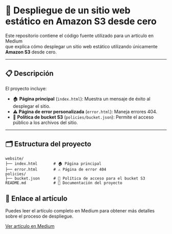 # 🚀 Despliegue de un sitio web estático en Amazon S3 desde cero

Este repositorio contiene el código fuente utilizado para un artículo en Medium  
que explica cómo desplegar un sitio web estático utilizando únicamente **Amazon S3** desde cero.

---

## 📋 Descripción

El proyecto incluye:

- 🏠 **Página principal** (`index.html`): Muestra un mensaje de éxito al desplegar el sitio.
- ⚠️ **Página de error personalizada** (`error.html`): Maneja errores 404.
- 🔐 **Política de bucket S3** (`policies/bucket.json`): Permite el acceso público a los archivos del sitio.

---

## 🗂️ Estructura del proyecto

```plaintext
website/
├── index.html       # 🏠 Página principal
├── error.html       # ⚠️ Página de error 404
policies/
├── bucket.json      # 🔐 Política de acceso para el bucket S3
README.md            # 📄 Documentación del proyecto
```
## 📖 Enlace al artículo

Puedes leer el artículo completo en Medium para obtener más detalles sobre el proceso de despliegue.

[Ver artículo en Medium]()